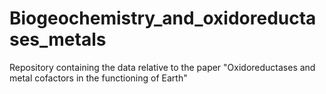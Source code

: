 # Biogeochemistry_and_oxidoreductases_metals
Repository containing the data relative to the paper "Oxidoreductases and metal cofactors in the functioning of Earth"
